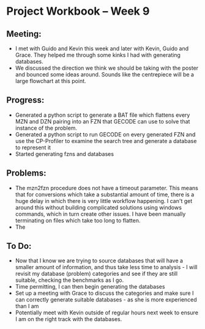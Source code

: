 Project Workbook – Week 9
=========================

Meeting:
--------
- I met with Guido and Kevin this week and later with Kevin, Guido and Grace. They helped me through some kinks I had with generating databases.
- We discussed the direction we think we should be taking with the poster and bounced some ideas around. Sounds like the centrepiece will be a large flowchart at this point.
  
Progress:
---------
- Generated a python script to generate a BAT file which flattens every MZN and DZN pairing into an FZN that GECODE can use to solve that instance of the problem.
- Generated a python script to run GECODE on every generated FZN and use the CP-Profiler to examine the search tree and generate a database to represent it
- Started generating fzns and databases

Problems:
---------
- The mzn2fzn procedure does not have a timeout parameter. This means that for conversions which take a substantial amount of time, there is a huge delay in which there is very little workflow happening. I can't get around this without building complicated solutions using windows commands, which in turn create other issues. I have been manually terminating on files which take too long to flatten.
- The 

To Do:
------
- Now that I know we are trying to source databases that will have a smaller amount of information, and thus take less time to analysis - I will revisit my database (problem) categories and see if they are still suitable, checking the benchmarks as I go.
- Time permitting, I can then begin generating the databases
- Set up a meeting with Grace to discuss the categories and make sure I can correctly generate suitable databases - as she is more experienced than I am
- Potentially meet with Kevin outside of regular hours next week to ensure I am on the right track with the databases.
